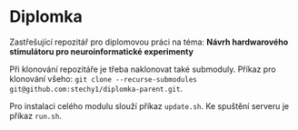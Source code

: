 # Diplomka

Zastřešující repozitář pro diplomovou práci na téma: **Návrh hardwarového stimulátoru pro neuroinformatické experimenty**

Při klonování repozitáře je třeba naklonovat také submoduly.
Příkaz pro klonování všeho: `git clone --recurse-submodules git@github.com:stechy1/diplomka-parent.git`.

Pro instalaci celého modulu slouží příkaz `update.sh`.
Ke spuštění serveru je příkaz `run.sh`.